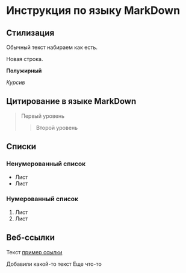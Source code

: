 # Инcтрукция по языку MarkDown

## Стилизация

Обычный текст набираем как есть.


Новая строка.

**Полужирный**

*Курсив*

## Цитирование в языке MarkDown
> Первый уровень
>> Второй уровень 

## Списки
### Ненумерованный список
* Лист
* Лист

### Нумерованный список
1. Лист
2. Лист

## Веб-ссылки

Текст [пример ссылки](http.example.com "Всплывающая подсказка")

Добавили какой-то текст 
Еще что-то